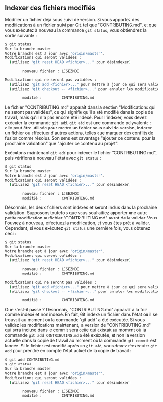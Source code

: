 ## Indexer des fichiers modifiés

Modifier un fichier déjà sous suivi de version. Si vous apportez des modifications à un fichier suivi par Git, tel que "CONTRIBUTING.md", et que vous exécutez à nouveau la commande ```git status```, vous obtiendrez la sortie suivante :

```bash
$ git status
Sur la branche master
Votre branche est à jour avec 'origin/master'.
Modifications qui seront validées :
  (utilisez "git reset HEAD <fichier>..." pour désindexer)

        nouveau fichier : LISEZMOI

Modifications qui ne seront pas validées :
  (utilisez "git add <fichier>..." pour mettre à jour ce qui sera validé)
  (utilisez "git checkout -- <fichier>..." pour annuler les modifications dans la copie de travail)

        modifié :         CONTRIBUTING.md
```

Le fichier "CONTRIBUTING.md" apparaît dans la section "Modifications qui ne seront pas validées", ce qui signifie qu'il a été modifié dans la copie de travail, mais qu'il n'a pas encore été indexé. Pour l'indexer, vous devez exécuter la commande ```git add```. ```git add``` est une commande polyvalente : elle peut être utilisée pour mettre un fichier sous suivi de version, indexer un fichier ou effectuer d'autres actions, telles que marquer des conflits de fusion comme résolus. Son sens est davantage "ajouter ce contenu pour la prochaine validation" que "ajouter ce contenu au projet".

Exécutons maintenant ```git add``` pour indexer le fichier "CONTRIBUTING.md", puis vérifions à nouveau l'état avec ```git status``` :

```bash
$ git status
Sur la branche master
Votre branche est à jour avec 'origin/master'.
Modifications qui seront validées :
  (utilisez "git reset HEAD <fichier>..." pour désindexer)

        nouveau fichier : LISEZMOI
        modifié :         CONTRIBUTING.md
```

Désormais, les deux fichiers sont indexés et seront inclus dans la prochaine validation. Supposons toutefois que vous souhaitiez apporter une autre petite modification au fichier "CONTRIBUTING.md" avant de le valider. Vous l'ouvrez à nouveau, effectuez la modification, et vous êtes prêt à valider. Cependant, si vous exécutez ```git status``` une dernière fois, vous obtenez ceci :

```bash
$ git status
Sur la branche master
Votre branche est à jour avec 'origin/master'.
Modifications qui seront validées :
  (utilisez "git reset HEAD <fichier>..." pour désindexer)

        nouveau fichier : LISEZMOI
        modifié :         CONTRIBUTING.md

Modifications qui ne seront pas validées :
  (utilisez "git add <fichier>..." pour mettre à jour ce qui sera validé)
  (utilisez "git checkout -- <fichier>..." pour annuler les modifications dans la copie de travail)

        modifié :         CONTRIBUTING.md
```

Que s'est-il passé ? Désormais, "CONTRIBUTING.md" apparaît à la fois comme indexé et non indexé. En fait, Git indexe un fichier dans l'état où il se trouvait au moment où la commande "git add" a été exécutée. Si vous validez les modifications maintenant, la version de "CONTRIBUTING.md" qui sera incluse dans le commit sera celle qui existait au moment où la commande ```git add CONTRIBUTING.md``` a été exécutée, et non la version actuelle dans la copie de travail au moment où la commande ```git commit``` est lancée. Si le fichier est modifié après un ```git add```, vous devez réexécuter ```git add``` pour prendre en compte l'état actuel de la copie de travail :

```bash
$ git add CONTRIBUTING.md
$ git status
Sur la branche master
Votre branche est à jour avec 'origin/master'.
Modifications qui seront validées :
  (utilisez "git reset HEAD <fichier>..." pour désindexer)

        nouveau fichier : LISEZMOI
        modifié :         CONTRIBUTING.md
```
